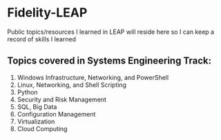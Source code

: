 # Fidelity-LEAP
Public topics/resources I learned in LEAP will reside here so I can keep a record of skills I learned
## Topics covered in Systems Engineering Track:
1. Windows Infrastructure, Networking, and PowerShell
2. Linux, Networking, and Shell Scripting
3. Python
4. Security and Risk Management
5. SQL, Big Data
6. Configuration Management
7. Virtualization
8. Cloud Computing
